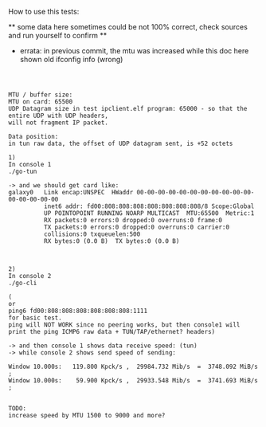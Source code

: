 
How to use this tests:

** some data here sometimes could be not 100% correct, check sources and run yourself to confirm **
- errata:  in previous commit, the mtu was increased while this doc here shown old ifconfig info (wrong)

```



MTU / buffer size:
MTU on card: 65500
UDP Datagram size in test ipclient.elf program: 65000 - so that the entire UDP with UDP headers,
will not fragment IP packet.

Data position:
in tun raw data, the offset of UDP datagram sent, is +52 octets

1)
In console 1
./go-tun

-> and we should get card like:
galaxy0   Link encap:UNSPEC  HWaddr 00-00-00-00-00-00-00-00-00-00-00-00-00-00-00-00  
          inet6 addr: fd00:808:808:808:808:808:808:808/8 Scope:Global
          UP POINTOPOINT RUNNING NOARP MULTICAST  MTU:65500  Metric:1
          RX packets:0 errors:0 dropped:0 overruns:0 frame:0
          TX packets:0 errors:0 dropped:0 overruns:0 carrier:0
          collisions:0 txqueuelen:500 
          RX bytes:0 (0.0 B)  TX bytes:0 (0.0 B)



2)
In console 2
./go-cli

(
or
ping6 fd00:808:808:808:808:808:808:1111
for basic test.
ping will NOT WORK since no peering works, but then console1 will print the ping ICMP6 raw data + TUN/TAP/ethernet? headers)

-> and then console 1 shows data receive speed: (tun)
-> while console 2 shows send speed of sending:

Window 10.000s:   119.800 Kpck/s ,  29984.732 Mib/s  =  3748.092 MiB/s ; 
Window 10.000s:    59.900 Kpck/s ,  29933.548 Mib/s  =  3741.693 MiB/s ; 


TODO:
increase speed by MTU 1500 to 9000 and more?



```

